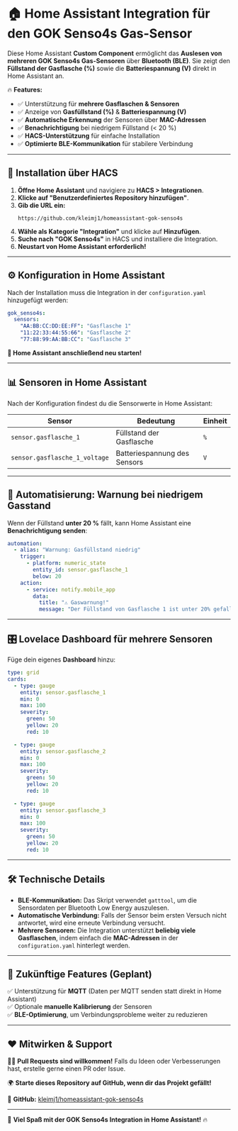 # 🏠 Home Assistant Integration für den GOK Senso4s Gas-Sensor

Diese Home Assistant **Custom Component** ermöglicht das **Auslesen von mehreren GOK Senso4s Gas-Sensoren** über **Bluetooth (BLE)**. Sie zeigt den **Füllstand der Gasflasche (%)** sowie die **Batteriespannung (V)** direkt in Home Assistant an.

🔥 **Features:**
- ✅ Unterstützung für **mehrere Gasflaschen & Sensoren**
- ✅ Anzeige von **Gasfüllstand (%)** & **Batteriespannung (V)**
- ✅ **Automatische Erkennung** der Sensoren über **MAC-Adressen**
- ✅ **Benachrichtigung** bei niedrigem Füllstand (< 20 %)
- ✅ **HACS-Unterstützung** für einfache Installation
- ✅ **Optimierte BLE-Kommunikation** für stabilere Verbindung

---

## 🚀 Installation über HACS

1. **Öffne Home Assistant** und navigiere zu **HACS > Integrationen**.
2. **Klicke auf "Benutzerdefiniertes Repository hinzufügen"**.
3. **Gib die URL ein:**  
   ```
   https://github.com/kleimj1/homeassistant-gok-senso4s
   ```
4. **Wähle als Kategorie "Integration"** und klicke auf **Hinzufügen**.
5. **Suche nach "GOK Senso4s"** in HACS und installiere die Integration.
6. **Neustart von Home Assistant erforderlich!**  

---

## ⚙️ Konfiguration in Home Assistant

Nach der Installation muss die Integration in der `configuration.yaml` hinzugefügt werden:

```yaml
gok_senso4s:
  sensors:
    "AA:BB:CC:DD:EE:FF": "Gasflasche 1"
    "11:22:33:44:55:66": "Gasflasche 2"
    "77:88:99:AA:BB:CC": "Gasflasche 3"
```

**🔄 Home Assistant anschließend neu starten!**

---

## 📊 Sensoren in Home Assistant

Nach der Konfiguration findest du die Sensorwerte in Home Assistant:

| Sensor | Bedeutung | Einheit |
|--------|----------|---------|
| `sensor.gasflasche_1` | Füllstand der Gasflasche | `%` |
| `sensor.gasflasche_1_voltage` | Batteriespannung des Sensors | `V` |

---

## 📡 Automatisierung: Warnung bei niedrigem Gasstand

Wenn der Füllstand **unter 20 %** fällt, kann Home Assistant eine **Benachrichtigung senden**:

```yaml
automation:
  - alias: "Warnung: Gasfüllstand niedrig"
    trigger:
      - platform: numeric_state
        entity_id: sensor.gasflasche_1
        below: 20
    action:
      - service: notify.mobile_app
        data:
          title: "⚠️ Gaswarnung!"
          message: "Der Füllstand von Gasflasche 1 ist unter 20% gefallen!"
```

---

## 🎛️ Lovelace Dashboard für mehrere Sensoren

Füge dein eigenes **Dashboard** hinzu:

```yaml
type: grid
cards:
  - type: gauge
    entity: sensor.gasflasche_1
    min: 0
    max: 100
    severity:
      green: 50
      yellow: 20
      red: 10

  - type: gauge
    entity: sensor.gasflasche_2
    min: 0
    max: 100
    severity:
      green: 50
      yellow: 20
      red: 10

  - type: gauge
    entity: sensor.gasflasche_3
    min: 0
    max: 100
    severity:
      green: 50
      yellow: 20
      red: 10
```

---

## 🛠️ Technische Details

- **BLE-Kommunikation:** Das Skript verwendet `gatttool`, um die Sensordaten per Bluetooth Low Energy auszulesen.
- **Automatische Verbindung:** Falls der Sensor beim ersten Versuch nicht antwortet, wird eine erneute Verbindung versucht.
- **Mehrere Sensoren:** Die Integration unterstützt **beliebig viele Gasflaschen**, indem einfach die **MAC-Adressen** in der `configuration.yaml` hinterlegt werden.

---

## 🔄 Zukünftige Features (Geplant)

✅ Unterstützung für **MQTT** (Daten per MQTT senden statt direkt in Home Assistant)  
✅ Optionale **manuelle Kalibrierung** der Sensoren  
✅ **BLE-Optimierung**, um Verbindungsprobleme weiter zu reduzieren  

---

## ❤️ Mitwirken & Support

👨‍💻 **Pull Requests sind willkommen!** Falls du Ideen oder Verbesserungen hast, erstelle gerne einen PR oder Issue.

🌍 **Starte dieses Repository auf GitHub, wenn dir das Projekt gefällt!**  

🔗 **GitHub:** [kleimj1/homeassistant-gok-senso4s](https://github.com/kleimj1/homeassistant-gok-senso4s)

---
🚀 **Viel Spaß mit der GOK Senso4s Integration in Home Assistant!** 🔥
